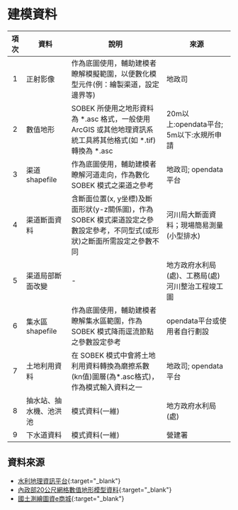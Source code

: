 # 建模資料

| 項次  | 資料                   | 說明                                                                                                                       | 來源                                             |
| :---: | ---------------------- | -------------------------------------------------------------------------------------------------------------------------- | ------------------------------------------------ |
|   1   | 正射影像               | 作為底圖使用，輔助建模者瞭解模擬範圍，以便數化模型元件(例：繪製渠道，設定邊界等)                                           | 地政司                                           |
|   2   | 數值地形               | SOBEK 所使用之地形資料為 \*.asc 格式，一般使用 ArcGIS 或其他地理資訊系統工具將其他格式(如 \*.tif)轉換為 \*.asc             | 20m以上:opendata平台; 5m以下:水規所申請          |
|   3   | 渠道shapefile          | 作為底圖使用，輔助建模者瞭解河道走向，作為數化 SOBEK 模式之渠道之參考                                                      | 地政司; opendata平台                             |
|   4   | 渠道斷面資料           | 含斷面位置(x, y坐標)及斷面形狀(y-z關係圖)，作為 SOBEK 模式渠道設定之參數設定參考，不同型式(或形狀)之斷面所需設定之參數不同 | 河川局大斷面資料；現場簡易測量(小型排水)         |
|   5   | 渠道局部斷面改變       | -                                                                                                                          | 地方政府水利局(處)、工務局(處)河川整治工程竣工圖 |
|   6   | 集水區shapefile        | 作為底圖使用，輔助建模者瞭解集水區範圍，作為 SOBEK 模式降雨逕流節點之參數設定參考                                          | opendata平台或使用者自行劃設                     |
|   7   | 土地利用資料           | 在 SOBEK 模式中會將土地利用資料轉換為磨擦系數(kn值)圖層(為*.asc格式)，作為模式輸入資料之一                                 | 地政司; opendata平台                             |
|   8   | 抽水站、抽水機、池洪池 | 模式資料(一維)                                                                                                             | 地方政府水利局(處)                               |
|   9   | 下水道資料             | 模式資料(一維)                                                                                                             | 營建署                                           |

## 資料來源
* [水利地理資訊平台](https://gic.wra.gov.tw/gis/){:target="_blank"}
* [內政部20公尺網格數值地形模型資料](https://data.gov.tw/dataset/35430){:target="_blank"}
* [國土測繪圖資e商城](https://whgis.nlsc.gov.tw/){:target="_blank"}